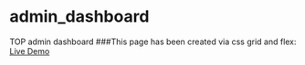 # admin_dashboard
TOP admin dashboard
###This page has been created via css grid and flex:
[Live Demo](https://simplypurr.github.io/admin_dashboard/)